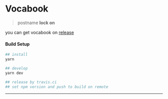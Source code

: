 # Vocabook

> postname **lock on**

you can get vocabook on [release](https://github.com/fjonas/lock-on/releases)

#### Build Setup

``` bash
## install
yarn

## develop
yarn dev

## release by travis.ci 
## set npm version and push to build on remote

```

---


